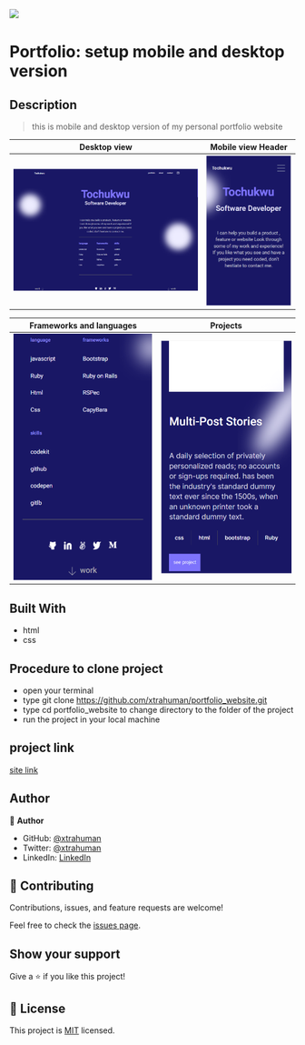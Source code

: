 ![](https://img.shields.io/badge/Microverse-blueviolet)

# Portfolio: setup mobile and desktop version

## Description
> this is mobile and desktop version of my personal portfolio website


Desktop view                                      |  Mobile view Header
:------------------------------------------------:|:-----------------------------------------------:
![](./public/desktop_view.PNG)                     |  ![](./public/mobile_header-shot.PNG)

Frameworks and languages                          |  Projects
:------------------------------------------------:|:-----------------------------------------------:
![](./public/Capture.PNG)                         |  ![](./public/multi-stories.PNG)
 

## Built With

- html
- css

## Procedure to clone project
- open your terminal
- type git clone https://github.com/xtrahuman/portfolio_website.git
- type cd portfolio_website to change directory to the folder of the project
- run the project in your local machine

## project link

[site link](https://xtrahuman.github.io/portfolio_website/)

## Author

👤 **Author**

- GitHub: [@xtrahuman](https://github.com/xtrahuman)
- Twitter: [@xtrahuman](https://twitter.com/xtrahuman)
- LinkedIn: [LinkedIn](https://linkedin.com/in/tochukwu-okpara-449528197)


## 🤝 Contributing

Contributions, issues, and feature requests are welcome!

Feel free to check the [issues page](../../issues/).

## Show your support

Give a ⭐️ if you like this project!


## 📝 License

This project is [MIT](./MIT.md) licensed.

